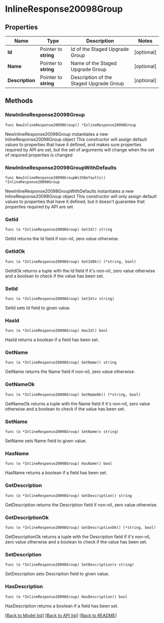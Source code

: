 # InlineResponse20098Group

## Properties

Name | Type | Description | Notes
------------ | ------------- | ------------- | -------------
**Id** | Pointer to **string** | Id of the Staged Upgrade Group | [optional] 
**Name** | Pointer to **string** | Name of the Staged Upgrade Group | [optional] 
**Description** | Pointer to **string** | Description of the Staged Upgrade Group | [optional] 

## Methods

### NewInlineResponse20098Group

`func NewInlineResponse20098Group() *InlineResponse20098Group`

NewInlineResponse20098Group instantiates a new InlineResponse20098Group object
This constructor will assign default values to properties that have it defined,
and makes sure properties required by API are set, but the set of arguments
will change when the set of required properties is changed

### NewInlineResponse20098GroupWithDefaults

`func NewInlineResponse20098GroupWithDefaults() *InlineResponse20098Group`

NewInlineResponse20098GroupWithDefaults instantiates a new InlineResponse20098Group object
This constructor will only assign default values to properties that have it defined,
but it doesn't guarantee that properties required by API are set

### GetId

`func (o *InlineResponse20098Group) GetId() string`

GetId returns the Id field if non-nil, zero value otherwise.

### GetIdOk

`func (o *InlineResponse20098Group) GetIdOk() (*string, bool)`

GetIdOk returns a tuple with the Id field if it's non-nil, zero value otherwise
and a boolean to check if the value has been set.

### SetId

`func (o *InlineResponse20098Group) SetId(v string)`

SetId sets Id field to given value.

### HasId

`func (o *InlineResponse20098Group) HasId() bool`

HasId returns a boolean if a field has been set.

### GetName

`func (o *InlineResponse20098Group) GetName() string`

GetName returns the Name field if non-nil, zero value otherwise.

### GetNameOk

`func (o *InlineResponse20098Group) GetNameOk() (*string, bool)`

GetNameOk returns a tuple with the Name field if it's non-nil, zero value otherwise
and a boolean to check if the value has been set.

### SetName

`func (o *InlineResponse20098Group) SetName(v string)`

SetName sets Name field to given value.

### HasName

`func (o *InlineResponse20098Group) HasName() bool`

HasName returns a boolean if a field has been set.

### GetDescription

`func (o *InlineResponse20098Group) GetDescription() string`

GetDescription returns the Description field if non-nil, zero value otherwise.

### GetDescriptionOk

`func (o *InlineResponse20098Group) GetDescriptionOk() (*string, bool)`

GetDescriptionOk returns a tuple with the Description field if it's non-nil, zero value otherwise
and a boolean to check if the value has been set.

### SetDescription

`func (o *InlineResponse20098Group) SetDescription(v string)`

SetDescription sets Description field to given value.

### HasDescription

`func (o *InlineResponse20098Group) HasDescription() bool`

HasDescription returns a boolean if a field has been set.


[[Back to Model list]](../README.md#documentation-for-models) [[Back to API list]](../README.md#documentation-for-api-endpoints) [[Back to README]](../README.md)


